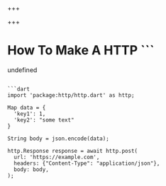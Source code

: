
+++

+++
# How To Make A HTTP ```
undefined
``` Request with JSON as The Body in Dart or Flutter

```dart 
import 'package:http/http.dart' as http;

Map data = {
  'key1': 1,
  'key2': "some text"
}

String body = json.encode(data);

http.Response response = await http.post(
  url: 'https://example.com',
  headers: {"Content-Type": "application/json"},
  body: body,
);
```

